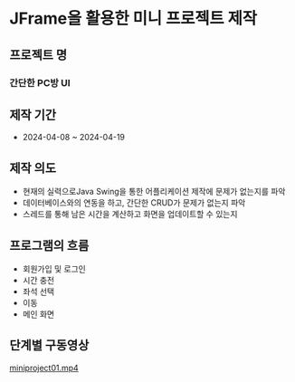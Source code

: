 # JFrame을 활용한 미니 프로젝트 제작

## 프로젝트 명
### 간단한 PC방 UI

## 제작 기간
- 2024-04-08 ~ 2024-04-19



## 제작 의도
- 현재의 실력으로Java Swing을 통한 어플리케이션 제작에 문제가 없는지를 파악
- 데이터베이스와의 연동을 하고, 간단한 CRUD가 문제가 없는지 파악
- 스레드를 통해 남은 시간을 계산하고 화면을 업데이트할 수 있는지

## 프로그램의 흐름
- 회원가입 및 로그인
- 시간 충전
- 좌석 선택
- 이동
- 메인 화면

## 단계별 구동영상
[miniproject01.mp4](..%2F..%2Fgit%2Fmp4%2Fminiproject01.mp4)